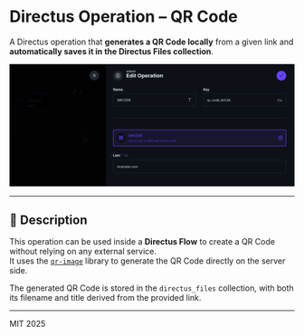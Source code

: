 # Directus Operation – QR Code

A Directus operation that **generates a QR Code locally** from a given link and **automatically saves it in the Directus Files collection**.

![QR Code Preview](./assets/directus-extension-QRCode.png)

---

## 🧩 Description

This operation can be used inside a **Directus Flow** to create a QR Code without relying on any external service.  
It uses the [`qr-image`](https://github.com/alexeyten/qr-image) library to generate the QR Code directly on the server side.

The generated QR Code is stored in the `directus_files` collection, with both its filename and title derived from the provided link.

---

MIT 2025
